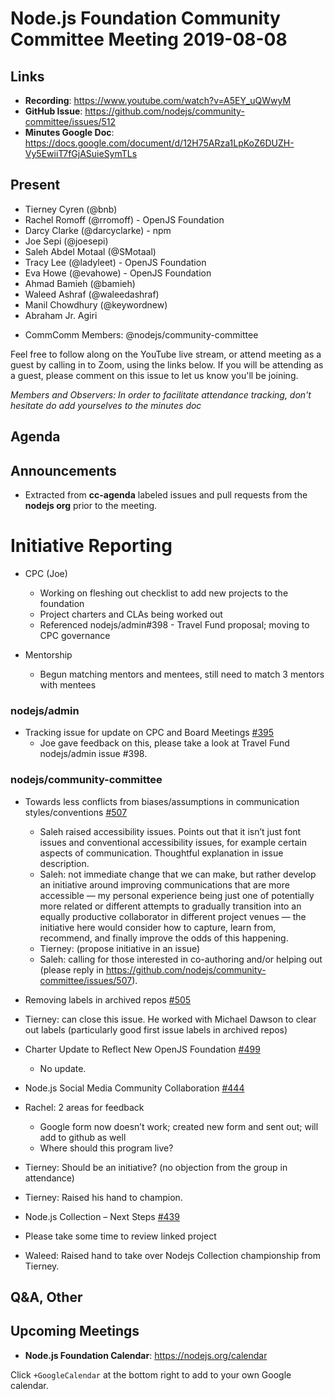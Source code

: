 # Node.js Foundation Community Committee Meeting 2019-08-08

## Links

- **Recording**: https://www.youtube.com/watch?v=A5EY_uQWwyM
- **GitHub Issue**: https://github.com/nodejs/community-committee/issues/512
- **Minutes Google Doc**: https://docs.google.com/document/d/12H75ARza1LpKoZ6DUZH-Vy5EwiiT7fGjASuieSymTLs

## Present

- Tierney Cyren (@bnb)
- Rachel Romoff (@rromoff) - OpenJS Foundation
- Darcy Clarke (@darcyclarke) - npm
- Joe Sepi (@joesepi)
- Saleh Abdel Motaal (@SMotaal)
- Tracy Lee (@ladyleet) - OpenJS Foundation
- Eva Howe (@evahowe) - OpenJS Foundation
- Ahmad Bamieh (@bamieh)
- Waleed Ashraf (@waleedashraf)
- Manil Chowdhury (@keywordnew)
- Abraham Jr. Agiri

* CommComm Members: @nodejs/community-committee

Feel free to follow along on the YouTube live stream, or attend meeting as a guest
by calling in to Zoom, using the links below. If you will be attending as a guest,
please comment on this issue to let us know you'll be joining.

_Members and Observers: In order to facilitate attendance tracking, don't hesitate do add yourselves to the minutes doc_

## Agenda

## Announcements

- Extracted from **cc-agenda** labeled issues and pull requests from the **nodejs org** prior to the meeting.

# Initiative Reporting

- CPC (Joe)

  - Working on fleshing out checklist to add new projects to the foundation
  - Project charters and CLAs being worked out
  - Referenced nodejs/admin#398 - Travel Fund proposal; moving to CPC governance

- Mentorship
  - Begun matching mentors and mentees, still need to match 3 mentors with mentees

### nodejs/admin

- Tracking issue for update on CPC and Board Meetings [#395](https://github.com/nodejs/admin/issues/395)
  - Joe gave feedback on this, please take a look at Travel Fund nodejs/admin issue #398.

### nodejs/community-committee

- Towards less conflicts from biases/assumptions in communication styles/conventions [#507](https://github.com/nodejs/community-committee/issues/507)

  - Saleh raised accessibility issues. Points out that it isn’t just font issues and conventional accessibility issues, for example certain aspects of communication. Thoughtful explanation in issue description.
  - Saleh: not immediate change that we can make, but rather develop an initiative around improving communications that are more accessible — my personal experience being just one of potentially more related or different attempts to gradually transition into an equally productive collaborator in different project venues — the initiative here would consider how to capture, learn from, recommend, and finally improve the odds of this happening.
  - Tierney: (propose initiative in an issue)
  - Saleh: calling for those interested in co-authoring and/or helping out (please reply in https://github.com/nodejs/community-committee/issues/507).

- Removing labels in archived repos [#505](https://github.com/nodejs/community-committee/issues/505)
- Tierney: can close this issue. He worked with Michael Dawson to clear out labels (particularly good first issue labels in archived repos)

- Charter Update to Reflect New OpenJS Foundation [#499](https://github.com/nodejs/community-committee/issues/499)

  - No update.

- Node.js Social Media Community Collaboration [#444](https://github.com/nodejs/community-committee/issues/444)
- Rachel: 2 areas for feedback
  - Google form now doesn’t work; created new form and sent out; will add to github as well
  - Where should this program live?
- Tierney: Should be an initiative? (no objection from the group in attendance)
- Tierney: Raised his hand to champion.

- Node.js Collection – Next Steps [#439](https://github.com/nodejs/community-committee/issues/439)
- Please take some time to review linked project
- Waleed: Raised hand to take over Nodejs Collection championship from Tierney.

## Q&A, Other

## Upcoming Meetings

- **Node.js Foundation Calendar**: https://nodejs.org/calendar

Click `+GoogleCalendar` at the bottom right to add to your own Google calendar.
